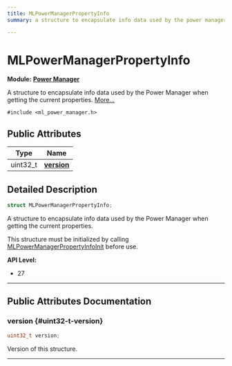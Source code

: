 ```yaml
---
title: MLPowerManagerPropertyInfo
summary: a structure to encapsulate info data used by the power manager when getting the current properties. 

---
```


# MLPowerManagerPropertyInfo

**Module:** **[Power Manager](/versioned_docs/version-22-May-2023/api-ref/api/Modules/group___power_manager/group___power_manager.md)**



A structure to encapsulate info data used by the Power Manager when getting the current properties.  [More...](#detailed-description)


`#include <ml_power_manager.h>`

## Public Attributes

| Type           | Name           |
| -------------- | -------------- |
| uint32_t | **[version](/versioned_docs/version-22-May-2023/api-ref/api/Modules/group___power_manager/struct_m_l_power_manager_property_info.md#uint32-t-version)**  |

## Detailed Description

```cpp
struct MLPowerManagerPropertyInfo;
```

A structure to encapsulate info data used by the Power Manager when getting the current properties. 

This structure must be initialized by calling [MLPowerManagerPropertyInfoInit](/versioned_docs/version-22-May-2023/api-ref/api/Modules/group___power_manager/group___power_manager.md#void-mlpowermanagerpropertyinfoinit) before use.




**API Level:**
  * 27




-----------
## Public Attributes Documentation

### version {#uint32-t-version}

```cpp
uint32_t version;
```


Version of this structure. 





-----------


